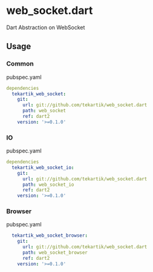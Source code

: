 # web_socket.dart

Dart Abstraction on WebSocket

## Usage

### Common

pubspec.yaml

````yaml
dependencies
  tekartik_web_socket:
    git:
      url: git://github.com/tekartik/web_socket.dart
      path: web_socket
      ref: dart2
    version: '>=0.1.0'
````

### IO

pubspec.yaml

````yaml
dependencies
  tekartik_web_socket_io:
    git:
      url: git://github.com/tekartik/web_socket.dart
      path: web_socket_io
      ref: dart2
    version: '>=0.1.0'
````


### Browser

pubspec.yaml

````yaml
  tekartik_web_socket_browser:
    git:
      url: git://github.com/tekartik/web_socket.dart
      path: web_socket_browser
      ref: dart2
    version: '>=0.1.0'
````